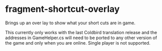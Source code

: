 # fragment-shortcut-overlay
Brings up an over lay to show what your short cuts are in game.

This currently only works with the last Coldbird translation release and the addresses in GameHelper.cs will need to be ported to any other version of the game and only when you are online. Single player is not supported.
